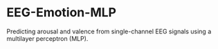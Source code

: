 # EEG-Emotion-MLP
Predicting arousal and valence from single-channel EEG signals using a multilayer perceptron (MLP).
